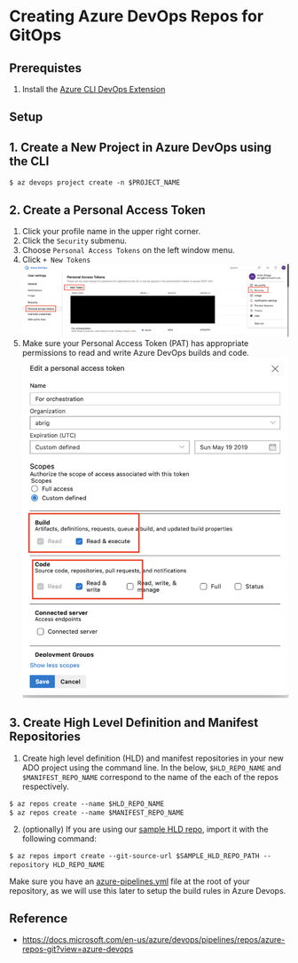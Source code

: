 # Creating Azure DevOps Repos for GitOps

## Prerequistes

1. Install the [Azure CLI DevOps Extension](https://github.com/Microsoft/azure-devops-cli-extension)

## Setup

## 1. Create a New Project in Azure DevOps using the CLI

```
$ az devops project create -n $PROJECT_NAME
```

## 2. Create a Personal Access Token
1. Click your profile name in the upper right corner.
1. Click the `Security` submenu. 
1. Choose `Personal Access Tokens` on the left window menu. 
1. Click `+ New Tokens`
![ADO pat](images/find-pat.png)
1. Make sure your Personal Access Token (PAT) has appropriate permissions to read and write Azure DevOps builds and code.
![ADO pat](images/pat-ado.png)

## 3. Create High Level Definition and Manifest Repositories

1. Create high level definition (HLD) and manifest repositories in your new ADO project using the command line.  In the below, `$HLD_REPO_NAME` and `$MANIFEST_REPO_NAME` correspond to the name of the each of the repos respectively.
```
$ az repos create --name $HLD_REPO_NAME
$ az repos create --name $MANIFEST_REPO_NAME
```

2. (optionally) If you are using our [sample HLD repo](https://github.com/samiyaakhtar/aks-deploy-source), import it with the following command:
```
$ az repos import create --git-source-url $SAMPLE_HLD_REPO_PATH --repository HLD_REPO_NAME
```

Make sure you have an [azure-pipelines.yml](README.md#azure-pipelines-build-yaml) file at the root of your repository, as we will use this later to setup the build rules in Azure Devops.

## Reference
* https://docs.microsoft.com/en-us/azure/devops/pipelines/repos/azure-repos-git?view=azure-devops
